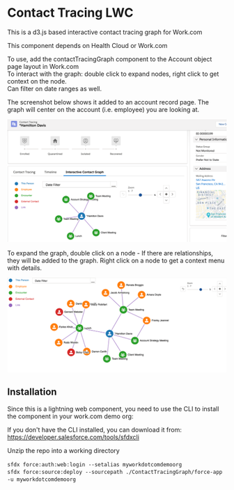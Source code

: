 # Contact Tracing LWC

This is a d3.js based interactive contact tracing graph for Work.com

This component depends on Health Cloud or Work.com

To use, add the contactTracingGraph component to the Account object page layout in Work.com<br>
To interact with the graph: double click to expand nodes, right click to get context on the node.<br>
Can filter on date ranges as well.<br>

The screenshot below shows it added to an account record page. The graph will center on the account (i.e. employee) you are looking at.

![screenshot1](/doc/screenshot1.png)

To expand the graph, double click on a node - If there are relationships, they will be added to the graph.
Right click on a node to get a context menu with details.

![screenshot2](/doc/screenshot2.png)

## Installation
Since this is a lightning web component, you need to use the CLI to install the component in your work.com demo org:

If you don't have the CLI installed, you can download it from:
https://developer.salesforce.com/tools/sfdxcli

Unzip the repo into a working directory

`sfdx force:auth:web:login --setalias myworkdotcomdemoorg`<br>
`sfdx force:source:deploy --sourcepath ./ContactTracingGraph/force-app -u myworkdotcomdemoorg`
